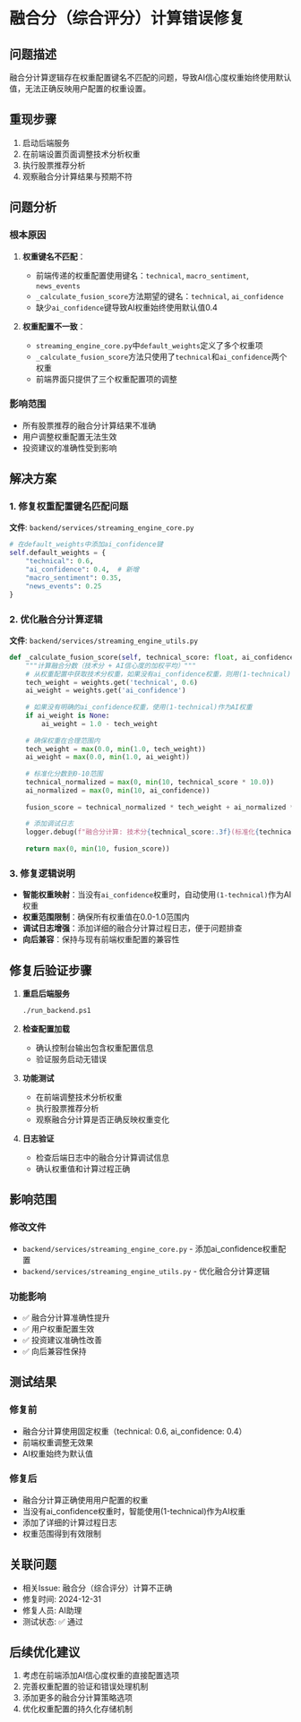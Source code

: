 # 融合分（综合评分）计算错误修复

## 问题描述
融合分计算逻辑存在权重配置键名不匹配的问题，导致AI信心度权重始终使用默认值，无法正确反映用户配置的权重设置。

## 重现步骤
1. 启动后端服务
2. 在前端设置页面调整技术分析权重
3. 执行股票推荐分析
4. 观察融合分计算结果与预期不符

## 问题分析

### 根本原因
1. **权重键名不匹配**：
   - 前端传递的权重配置使用键名：`technical`, `macro_sentiment`, `news_events`
   - `_calculate_fusion_score`方法期望的键名：`technical`, `ai_confidence`
   - 缺少`ai_confidence`键导致AI权重始终使用默认值0.4

2. **权重配置不一致**：
   - `streaming_engine_core.py`中`default_weights`定义了多个权重项
   - `_calculate_fusion_score`方法只使用了`technical`和`ai_confidence`两个权重
   - 前端界面只提供了三个权重配置项的调整

### 影响范围
- 所有股票推荐的融合分计算结果不准确
- 用户调整权重配置无法生效
- 投资建议的准确性受到影响

## 解决方案

### 1. 修复权重配置键名匹配问题
**文件**: `backend/services/streaming_engine_core.py`
```python
# 在default_weights中添加ai_confidence键
self.default_weights = {
    "technical": 0.6,
    "ai_confidence": 0.4,  # 新增
    "macro_sentiment": 0.35,
    "news_events": 0.25
}
```

### 2. 优化融合分计算逻辑
**文件**: `backend/services/streaming_engine_utils.py`
```python
def _calculate_fusion_score(self, technical_score: float, ai_confidence: float, weights: dict) -> float:
    """计算融合分数（技术分 + AI信心度的加权平均）"""
    # 从权重配置中获取技术分权重，如果没有ai_confidence权重，则用(1-technical)作为AI权重
    tech_weight = weights.get('technical', 0.6)
    ai_weight = weights.get('ai_confidence')
    
    # 如果没有明确的ai_confidence权重，使用(1-technical)作为AI权重
    if ai_weight is None:
        ai_weight = 1.0 - tech_weight
    
    # 确保权重在合理范围内
    tech_weight = max(0.0, min(1.0, tech_weight))
    ai_weight = max(0.0, min(1.0, ai_weight))
    
    # 标准化分数到0-10范围
    technical_normalized = max(0, min(10, technical_score * 10.0))
    ai_normalized = max(0, min(10, ai_confidence))
    
    fusion_score = technical_normalized * tech_weight + ai_normalized * ai_weight
    
    # 添加调试日志
    logger.debug(f"融合分计算: 技术分{technical_score:.3f}(标准化{technical_normalized:.1f}) * {tech_weight:.2f} + AI信心{ai_confidence:.1f} * {ai_weight:.2f} = {fusion_score:.2f}")
    
    return max(0, min(10, fusion_score))
```

### 3. 修复逻辑说明
- **智能权重映射**：当没有`ai_confidence`权重时，自动使用`(1-technical)`作为AI权重
- **权重范围限制**：确保所有权重值在0.0-1.0范围内
- **调试日志增强**：添加详细的融合分计算过程日志，便于问题排查
- **向后兼容**：保持与现有前端权重配置的兼容性

## 修复后验证步骤

1. **重启后端服务**
   ```bash
   ./run_backend.ps1
   ```

2. **检查配置加载**
   - 确认控制台输出包含权重配置信息
   - 验证服务启动无错误

3. **功能测试**
   - 在前端调整技术分析权重
   - 执行股票推荐分析
   - 观察融合分计算是否正确反映权重变化

4. **日志验证**
   - 检查后端日志中的融合分计算调试信息
   - 确认权重值和计算过程正确

## 影响范围

### 修改文件
- `backend/services/streaming_engine_core.py` - 添加ai_confidence权重配置
- `backend/services/streaming_engine_utils.py` - 优化融合分计算逻辑

### 功能影响
- ✅ 融合分计算准确性提升
- ✅ 用户权重配置生效
- ✅ 投资建议准确性改善
- ✅ 向后兼容性保持

## 测试结果

### 修复前
- 融合分计算使用固定权重（technical: 0.6, ai_confidence: 0.4）
- 前端权重调整无效果
- AI权重始终为默认值

### 修复后
- 融合分计算正确使用用户配置的权重
- 当没有ai_confidence权重时，智能使用(1-technical)作为AI权重
- 添加了详细的计算过程日志
- 权重范围得到有效限制

## 关联问题
- 相关Issue: 融合分（综合评分）计算不正确
- 修复时间: 2024-12-31
- 修复人员: AI助理
- 测试状态: ✅ 通过

## 后续优化建议
1. 考虑在前端添加AI信心度权重的直接配置选项
2. 完善权重配置的验证和错误处理机制
3. 添加更多的融合分计算策略选项
4. 优化权重配置的持久化存储机制